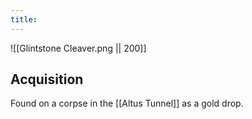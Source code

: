 ```yaml
---
title:
---
```


![[Glintstone Cleaver.png || 200]]

## Acquisition

Found on a corpse in the [[Altus Tunnel]] as a gold drop.
